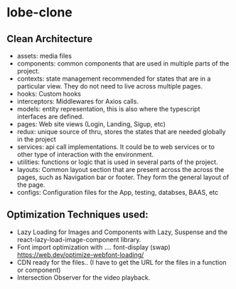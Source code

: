 # lobe-clone

## Clean Architecture
- assets: media files
- components: common components that are used in multiple parts of the project.
- contexts: state management recommended for states that are in a particular view. They do not need to live across multiple pages.
- hooks: Custom hooks
- interceptors: Middlewares for Axios calls.
- models: entity representation, this is also where the typescript interfaces are defined.
- pages: Web site views (Login, Landing, Sigup, etc)
- redux: unique source of thru, stores the states that are needed globally in the project
- services: api call implementations. It could be to web services or to other type of interaction with the environment.
- utilities: functions or logic that is used in several parts of the project.
- layouts: Common layout section that are present across the across the pages, such as Navigation bar or footer. They form the general layout of the page.
- configs: Configuration files for the App, testing, databses, BAAS, etc


## Optimization Techniques used:
- Lazy Loading for Images and Components with Lazy, Suspense and the react-lazy-load-image-component library.
- Font import optimization with .... font-display (swap) https://web.dev/optimize-webfont-loading/
- CDN ready for the files.. (I have to get the URL for the files in a function or component)
- Intersection Observer for the video playback.
